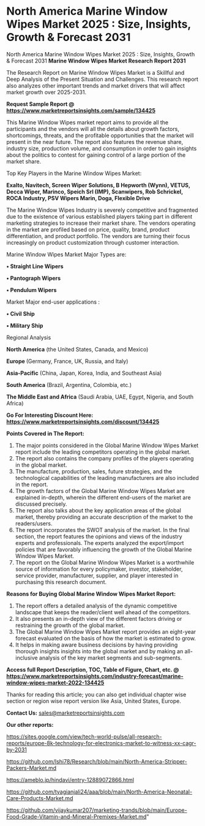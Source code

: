 # North America Marine Window Wipes Market 2025 : Size, Insights, Growth & Forecast 2031
North America Marine Window Wipes Market 2025 : Size, Insights, Growth & Forecast 2031
<strong>Marine Window Wipes Market Research Report 2031</strong>

The Research Report on Marine Window Wipes Market is a Skillful and Deep Analysis of the Present Situation and Challenges. This research report also analyzes other important trends and market drivers that will affect market growth over 2025-2031.

<strong>Request Sample Report @ <a href=https://www.marketreportsinsights.com/sample/134425>https://www.marketreportsinsights.com/sample/134425</a></strong>

This Marine Window Wipes market report aims to provide all the participants and the vendors will all the details about growth factors, shortcomings, threats, and the profitable opportunities that the market will present in the near future. The report also features the revenue share, industry size, production volume, and consumption in order to gain insights about the politics to contest for gaining control of a large portion of the market share.

Top Key Players in the Marine Window Wipes Market:

<strong>Exalto, Navitech, Screen Wiper Solutions, B Hepworth (Wynn), VETUS, Decca Wiper, Marinco, Speich Srl (IMP), Scanwipers, Rob Schrickel, ROCA Industry, PSV Wipers Marin, Doga, Flexible Drive</strong>

The Marine Window Wipes Industry is severely competitive and fragmented due to the existence of various established players taking part in different marketing strategies to increase their market share. The vendors operating in the market are profiled based on price, quality, brand, product differentiation, and product portfolio. The vendors are turning their focus increasingly on product customization through customer interaction.

Marine Window Wipes Market Major Types are:

<strong>• Straight Line Wipers

• Pantograph Wipers

• Pendulum Wipers</strong>

Market Major end-user applications :

<strong>• Civil Ship

• Military Ship</strong>

Regional Analysis

</u><strong><b>North America</b></strong> (the United States, Canada, and Mexico)

<strong><b>Europe </b></strong>(Germany, France, UK, Russia, and Italy)

<strong><b>Asia-Pacific</b></strong> (China, Japan, Korea, India, and Southeast Asia)

<strong><b>South America</b></strong> (Brazil, Argentina, Colombia, etc.)

<strong><b>The Middle East and Africa</b></strong> (Saudi Arabia, UAE, Egypt, Nigeria, and South Africa)

<strong>Go For Interesting Discount Here: <a href=https://www.marketreportsinsights.com/discount/134425>https://www.marketreportsinsights.com/discount/134425</a></strong>

<strong>Points Covered in The Report:</strong>
<ol>
  <li>The major points considered in the Global Marine Window Wipes Market report include the leading competitors operating in the global market.</li>
  <li>The report also contains the company profiles of the players operating in the global market.</li>
  <li>The manufacture, production, sales, future strategies, and the technological capabilities of the leading manufacturers are also included in the report.</li>
  <li>The growth factors of the Global Marine Window Wipes Market are explained in-depth, wherein the different end-users of the market are discussed precisely.</li>
  <li>The report also talks about the key application areas of the global market, thereby providing an accurate description of the market to the readers/users.</li>
  <li>The report incorporates the SWOT analysis of the market. In the final section, the report features the opinions and views of the industry experts and professionals. The experts analyzed the export/import policies that are favorably influencing the growth of the Global Marine Window Wipes Market.</li>
  <li>The report on the Global Marine Window Wipes Market is a worthwhile source of information for every policymaker, investor, stakeholder, service provider, manufacturer, supplier, and player interested in purchasing this research document.</li>
</ol>
<strong>Reasons for Buying Global Marine Window Wipes Market Report:</strong>

<ol>
  <li>The report offers a detailed analysis of the dynamic competitive landscape that keeps the reader/client well ahead of the competitors.</li>
  <li>It also presents an in-depth view of the different factors driving or restraining the growth of the global market.</li>
  <li>The Global Marine Window Wipes Market report provides an eight-year forecast evaluated on the basis of how the market is estimated to grow.</li>
  <li>It helps in making aware business decisions by having providing thorough insights insights into the global market and by making an all-inclusive analysis of the key market segments and sub-segments.</li>
</ol>
<strong>Access full Report Description, TOC, Table of Figure, Chart, etc. @ <a href=https://www.marketreportsinsights.com/industry-forecast/marine-window-wipes-market-2022-134425>https://www.marketreportsinsights.com/industry-forecast/marine-window-wipes-market-2022-134425</a></strong>


Thanks for reading this article; you can also get individual chapter wise section or region wise report version like Asia, United States, Europe.

<strong>Contact Us:</strong>
sales@marketreportsinsights.com

<strong>Our other reports:</strong>

<a href=https://sites.google.com/view/tech-world-pulse/all-research-reports/europe-8k-technology-for-electronics-market-to-witness-xx-cagr-by-2031>https://sites.google.com/view/tech-world-pulse/all-research-reports/europe-8k-technology-for-electronics-market-to-witness-xx-cagr-by-2031</a>

<a href=https://github.com/Ishi78/Research/blob/main/North-America-Stripper-Packers-Market.md>https://github.com/Ishi78/Research/blob/main/North-America-Stripper-Packers-Market.md</a>

<a href=https://ameblo.jp/hindavi/entry-12889072866.html>https://ameblo.jp/hindavi/entry-12889072866.html</a>

<a href=https://github.com/tyagianjali24/aaa/blob/main/North-America-Neonatal-Care-Products-Market.md>https://github.com/tyagianjali24/aaa/blob/main/North-America-Neonatal-Care-Products-Market.md</a>

<a href=https://github.com/vijaykumar207/marketing-trands/blob/main/Europe-Food-Grade-Vitamin-and-Mineral-Premixes-Market.md>https://github.com/vijaykumar207/marketing-trands/blob/main/Europe-Food-Grade-Vitamin-and-Mineral-Premixes-Market.md</a>"

